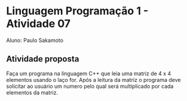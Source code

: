 # Linguagem Programação 1 - Atividade 07

Aluno: Paulo Sakamoto

## Atividade proposta

Faça um programa na linguagem C++ que leia uma matriz de 4 x 4 
elementos usando o laço for. Após a leitura da matriz o programa 
deve solicitar ao usuário um numero pelo qual será multiplicado 
por cada elementos da matriz.
